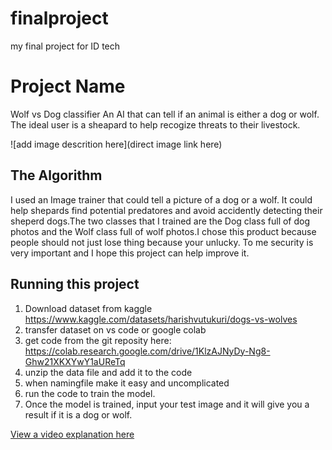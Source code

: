 # finalproject
my final project for ID tech
# Project Name
Wolf vs Dog classifier
An AI that can tell if an animal is either a dog or wolf. The ideal user is a sheapard to help recogize threats to their livestock. 

![add image descrition here](direct image link here)


## The Algorithm

I used an Image trainer that could tell a picture of a dog or a wolf. It could help shepards find potential predatores and avoid accidently detecting their sheperd dogs.The two classes that I trained are the Dog class full of dog photos and the Wolf class full of wolf photos.I chose this product because people should not just lose thing because your unlucky. To me security is very important and I hope this project can help improve it.

## Running this project

1. Download dataset from kaggle https://www.kaggle.com/datasets/harishvutukuri/dogs-vs-wolves
2. transfer dataset on vs code or google colab
3. get code from the git reposity here: <https://colab.research.google.com/drive/1KlzAJNyDy-Ng8-Ghw21XKXYwY1aUReTq>
3. unzip the data file and add it to the code
4. when namingfile make it easy and uncomplicated
5. run the code to train the model. 
6. Once the model is trained, input your test image and it will give you a result if it is a dog or wolf. 

[View a video explanation here](https://youtu.be/4EJyRNTox9Q)
